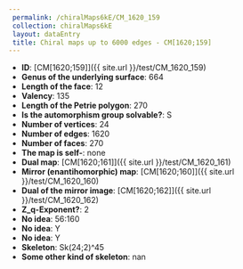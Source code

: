 ```yaml
--- 
 permalink: /chiralMaps6kE/CM_1620_159 
 collection: chiralMaps6kE
 layout: dataEntry
 title: Chiral maps up to 6000 edges - CM[1620;159]
---
```


- **ID**: [CM[1620;159]]({{ site.url }}/test/CM_1620_159)
- **Genus of the underlying surface**: 664
- **Length of the face**: 12
- **Valency**: 135
- **Length of the Petrie polygon**: 270
- **Is the automorphism group solvable?**: S
- **Number of vertices**: 24
- **Number of edges**: 1620
- **Number of faces**: 270
- **The map is self-**: none
- **Dual map**: [CM[1620;161]]({{ site.url }}/test/CM_1620_161)
- **Mirror (enantihomorphic) map**: [CM[1620;160]]({{ site.url }}/test/CM_1620_160)
- **Dual of the mirror image**: [CM[1620;162]]({{ site.url }}/test/CM_1620_162)
- **Z_q-Exponent?**: 2
- **No idea**:  56:160
- **No idea**: Y
- **No idea**: Y
- **Skeleton**: Sk(24;2)^45
- **Some other kind of skeleton**: nan
